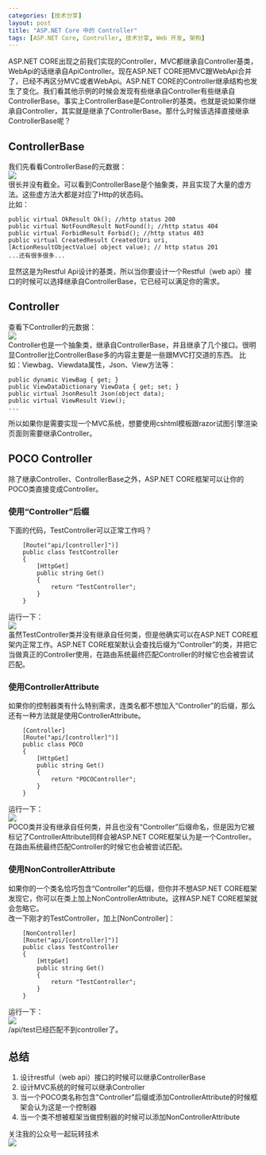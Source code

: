 ```yaml
---
categories: [技术分享]
layout: post
title: "ASP.NET Core 中的 Controller"
tags: [ASP.NET Core, Controller, 技术分享, Web 开发, 架构]
---
```


ASP.NET CORE出现之前我们实现的Controller，MVC都继承自Controller基类，WebApi的话继承自ApiController。现在ASP.NET CORE把MVC跟WebApi合并了，已经不再区分MVC或者WebApi。ASP.NET CORE的Controller继承结构也发生了变化。我们看其他示例的时候会发现有些继承自Controller有些继承自ControllerBase。事实上ControllerBase是Controller的基类。也就是说如果你继承自Controller，其实就是继承了ControllerBase。那什么时候该选择直接继承ControllerBase呢？
## ControllerBase
我们先看看ControllerBase的元数据：   
![](https://s1.ax1x.com/2020/04/12/GLHxW8.md.png)    
很长并没有截全。可以看到ControllerBase是个抽象类，并且实现了大量的虚方法。这些虚方法大都是对应了Http的状态码。   
比如：
```
public virtual OkResult Ok(); //http status 200
public virtual NotFoundResult NotFound(); //http status 404
public virtual ForbidResult Forbid(); //http status 403
public virtual CreatedResult Created(Uri uri, [ActionResultObjectValue] object value); // http status 201
...还有很多很多...
```
显然这是为Restful Api设计的基类，所以当你要设计一个Restful（web api）接口的时候可以选择继承自ControllerBase，它已经可以满足你的需求。

## Controller
查看下Controller的元数据：   
![](https://s1.ax1x.com/2020/04/12/GLqStx.md.png)    
Controller也是一个抽象类，继承自ControllerBase，并且继承了几个接口。很明显Controller比ControllerBase多的内容主要是一些跟MVC打交道的东西。
比如：Viewbag、Viewdata属性，Json、View方法等：    
```
public dynamic ViewBag { get; }
public ViewDataDictionary ViewData { get; set; }
public virtual JsonResult Json(object data);
public virtual ViewResult View();
...
```
所以如果你是需要实现一个MVC系统，想要使用cshtml模板跟razor试图引擎渲染页面则需要继承Controller。

## POCO Controller
除了继承Controller、ControllerBase之外，ASP.NET CORE框架可以让你的POCO类直接变成Controller。

### 使用“Controller”后缀
下面的代码，TestController可以正常工作吗？
```
    [Route("api/[controller]")]
    public class TestController 
    {
        [HttpGet]
        public string Get()
        {
            return "TestController";
        }
    }
```
    
运行一下：   
![](https://s1.ax1x.com/2020/04/12/GLOFwd.png)    
虽然TestController类并没有继承自任何类，但是他确实可以在ASP.NET CORE框架内正常工作。ASP.NET CORE框架默认会查找后缀为“Controller”的类，并把它当做真正的Controller使用，在路由系统最终匹配Controller的时候它也会被尝试匹配。
### 使用ControllerAttribute
如果你的控制器类有什么特别需求，连类名都不想加入“Controller”的后缀，那么还有一种方法就是使用ControllerAttribute。
```
    [Controller]
    [Route("api/[controller]")]
    public class POCO 
    {
        [HttpGet]
        public string Get()
        {
            return "POCOController";
        }
    }
```
    
运行一下：   
![](https://s1.ax1x.com/2020/04/12/GLOJf0.png)    
POCO类并没有继承自任何类，并且也没有“Controller”后缀命名，但是因为它被标记了ControllerAttribute同样会被ASP.NET CORE框架认为是一个Controller。在路由系统最终匹配Controller的时候它也会被尝试匹配。
### 使用NonControllerAttribute
如果你的一个类名恰巧包含“Controller”的后缀，但你并不想ASP.NET CORE框架发现它，你可以在类上加上NonControllerAttribute。这样ASP.NET CORE框架就会忽略它。    
改一下刚才的TestController，加上[NonController]：   
```
    [NonController]
    [Route("api/[controller]")]
    public class TestController 
    {
        [HttpGet]
        public string Get()
        {
            return "TestController";
        }
    }
```
运行一下：    
![](https://s1.ax1x.com/2020/04/12/GLX0v8.md.png)    
/api/test已经匹配不到controller了。

## 总结
1. 设计restful（web api）接口的时候可以继承ControllerBase
2. 设计MVC系统的时候可以继承Controller
3. 当一个POCO类名称包含"Controller"后缀或添加ControllerAttribute的时候框架会认为这是一个控制器
4. 当一个类不想被框架当做控制器的时候可以添加NonControllerAttribute

    
关注我的公众号一起玩转技术   
![](https://s1.ax1x.com/2020/06/29/NfQjds.jpg)